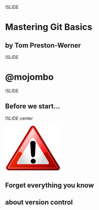 !SLIDE
# Mastering Git Basics

## by Tom Preston-Werner



!SLIDE

# @mojombo



!SLIDE

## Before we start...



!SLIDE center

![warning](warning.png)

## Forget everything you know
## about version control